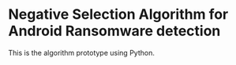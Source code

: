 <h1>Negative Selection Algorithm for Android Ransomware detection</h1>
This is the algorithm prototype using Python. 

